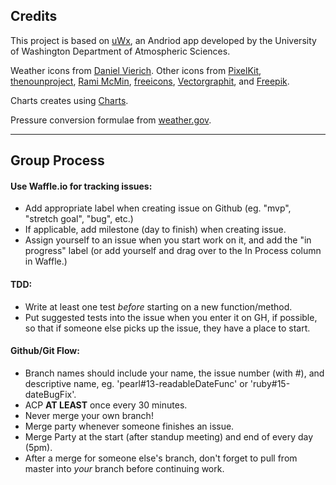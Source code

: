 ## Credits

This project is based on [uWx](https://www.cmetwx.com/), an Andriod app developed by the University of Washington Department of Atmospheric Sciences.

Weather icons from [Daniel Vierich](http://www.danvierich.de/weather/). Other icons from [PixelKit](http://www.iconarchive.com/show/swanky-outlines-icons-by-pixelkit/15-Light-Bulb-icon.html), [thenounproject](https://thenounproject.com/term/barometer/1841/), [Rami McMin](http://www.flaticon.com/free-icon/winds-symbol_53372), [freeicons](http://www.freeiconspng.com/free-images/timer-icon-7808), [Vectorgraphit](http://www.flaticon.com/free-icon/2-drops_15553), and [Freepik](http://www.flaticon.com/authors/freepik).

Charts creates using [Charts](https://github.com/danielgindi/Charts).

Pressure conversion formulae from [weather.gov](https://www.weather.gov/media/epz/wxcalc/pressureConversion.pdf).

---

## Group Process

#### Use Waffle.io for tracking issues:

* Add appropriate label when creating issue on Github (eg. "mvp", "stretch goal", "bug", etc.)
* If applicable, add milestone (day to finish) when creating issue.
* Assign yourself to an issue when you start work on it, and add the "in progress" label (or add yourself and drag over to the In Process column in Waffle.)

#### TDD:

* Write at least one test *before* starting on a new function/method.
* Put suggested tests into the issue when you enter it on GH, if possible, so that if someone else picks up the issue, they have a place to start.

#### Github/Git Flow:

* Branch names should include your name, the issue number (with #), and descriptive name, eg. 'pearl#13-readableDateFunc' or 'ruby#15-dateBugFix'.
* ACP **AT LEAST** once every 30 minutes.
* Never merge your own branch!
* Merge party whenever someone finishes an issue.
* Merge Party at the start (after standup meeting) and end of every day (5pm).
* After a merge for someone else's branch, don't forget to pull from master into *your* branch before continuing work.
